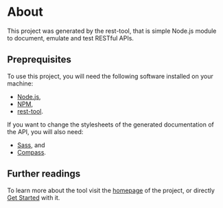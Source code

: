 # About

This project was generated by the rest-tool, that is simple Node.js module to document, emulate and test RESTful APIs.

## Preprequisites

To use this project, you will need the following software installed on your machine:

- [Node.js](http://nodejs.org/),
- [NPM](https://npmjs.org/),
- [rest-tool](https://github.com/tombenke/rest-tool).

If you want to change the stylesheets of the generated documentation of the API, you will also need:

- [Sass](http://sass-lang.com/), and
- [Compass](http://compass-style.org/).

## Further readings

To learn more about the tool visit the [homepage](http://tombenke.github.io/rest-tool/) of the project, or directly [Get Started](http://tombenke.github.io/rest-tool/docs/getStarted.html) with it.
